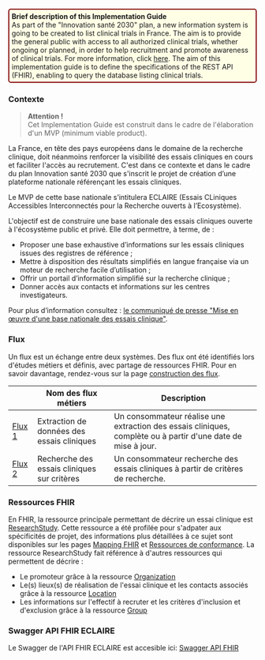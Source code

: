 <p style="padding: 5px; border-radius: 5px; border: 2px solid maroon; background: #ffffe6; max-width: 790px">
<b>Brief description of this Implementation Guide</b><br>
As part of the "Innovation santé 2030" plan, a new information system is going to be created to list clinical trials in France. The aim is to provide the general public with access to all authorized clinical trials, whether ongoing or planned, in order to help recruitment and promote awareness of clinical trials. For more information, click <a href="https://esante.gouv.fr/espace-presse/mise-en-oeuvre-dune-base-nationale-des-essais-cliniques">here</a>. The aim of this implementation guide is to define the specifications of the REST API (FHIR), enabling to query the database listing clinical trials.
</p>

### Contexte
<blockquote class="stu-note">
<p>
  <b>Attention !</b>
  <br>
 Cet Implementation Guide est construit dans le cadre de l'élaboration d'un MVP (minimum viable product).
</p>
</blockquote>
La France, en tête des pays européens dans le domaine de la recherche clinique, doit néanmoins renforcer la visibilité des essais cliniques en cours et faciliter l'accès au recrutement. C'est dans ce contexte et dans le cadre du plan Innovation santé 2030 que s'inscrit le projet de création d’une plateforme nationale référençant les essais cliniques.

Le MVP de cette base nationale s’intitulera ECLAIRE (Essais CLiniques Accessibles Interconnectés pour la Recherche ouverts à l’Ecosystème).

L'objectif est de construire une base nationale des essais cliniques ouverte à l'écosystème public et privé. 
Elle doit permettre, à terme, de :
- Proposer une base exhaustive d’informations sur les essais cliniques issues des registres de référence ;
- Mettre à disposition des résultats simplifiés en langue française via un moteur de recherche facile d’utilisation ;
- Offrir un portail d’information simplifié sur la recherche clinique ;
- Donner accès aux contacts et informations sur les centres investigateurs.

Pour plus d’information consultez : <a href="https://esante.gouv.fr/espace-presse/mise-en-oeuvre-dune-base-nationale-des-essais-cliniques">le communiqué de presse "Mise en œuvre d'une base nationale des essais clinique"</a>.

### Flux
Un flux est un échange entre deux systèmes. Des flux ont été identifiés lors d'études métiers et définis, avec partage de ressources FHIR. Pour en savoir davantage, rendez-vous sur la page  <a href="construction_des_flux.html">construction des flux</a>.

| | Nom des flux métiers  | Description |
| ----- | ----- | ----- |
| <a href="st_flux1.html">Flux 1</a> | Extraction de données des essais cliniques | Un consommateur réalise une extraction des essais cliniques, complète ou à partir d'une date de mise à jour. |
| <a href="st_flux2.html">Flux 2</a> | Recherche des essais cliniques sur critères | Un consommateur recherche des essais cliniques à partir de critères de recherche. |


### Ressources FHIR

En FHIR, la ressource principale permettant de décrire un essai clinique est <a href="https://hl7.org/fhir/R4/researchstudy.html">ResearchStudy</a>. Cette ressource a été profilée pour s'adpater aux spécificités de projet, des informations plus détaillées à ce sujet sont disponibles sur les pages <a href="mapping.html">Mapping FHIR</a> et <a href="artifacts.html">Ressources de conformance</a>. La ressource ResearchStudy fait référence à d'autres ressources qui permettent de décrire :
- Le promoteur grâce à la ressource <a href="https://hl7.org/fhir/R4/organization.html">Organization</a>
- Le(s) lieux(s) de réalisation de l'essai clinique et les contacts associés grâce à la ressource <a href="https://hl7.org/fhir/R4/location.html">Location</a>
- Les informations sur l'effectif à recruter et les critères d'inclusion et d'exclusion grâce à la ressource <a href="https://hl7.org/fhir/R4/group.html">Group</a>


<p style="text-align:center">
<object data="vueGlobale.svg" type="image/svg+xml"></object>
</p>

### Swagger API FHIR ECLAIRE

Le Swagger de l'API FHIR ECLAIRE est accesible ici:
<a href="https://eclaire-api.osc-fr1.scalingo.io/api">Swagger API FHIR</a>

